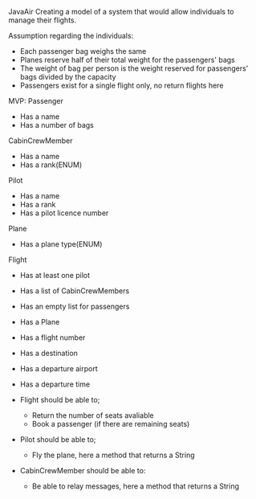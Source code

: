 JavaAir
Creating a model of a system that would allow individuals to manage their flights. 

Assumption regarding the individuals:
- Each passenger bag weighs the same
- Planes reserve half of their total weight for the passengers' bags
- The weight of bag per person is the weight reserved for passengers' bags divided by the capacity
- Passengers exist for a single flight only, no return flights here

MVP:
Passenger
- Has a name
- Has a number of bags

CabinCrewMember
- Has a name
- Has a rank(ENUM)

Pilot
- Has a name
- Has a rank
- Has a pilot licence number

Plane
- Has a plane type(ENUM)

Flight
- Has at least one pilot
- Has a list of CabinCrewMembers
- Has an empty list for passengers
- Has a Plane
- Has a flight number
- Has a destination
- Has a departure airport
- Has a departure time

- Flight should be able to;
  - Return the number of seats avaliable
  - Book a passenger (if there are remaining seats)

- Pilot should be able to;
  - Fly the plane, here a method that returns a String

- CabinCrewMember should be able to:
  - Be able to relay messages, here a method that returns a String 
